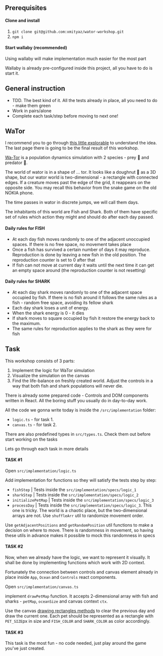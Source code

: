 ## Prerequisites

#### Clone and install

1. `git clone git@github.com:xmityaz/wator-workshop.git`
2. `npm i`

#### Start wallaby (recommended)

Using wallaby will make implementation much easier for the most part

Wallaby is already pre-configured inside this project, all you have to do is start it.

## General instruction

- TDD. The best kind of it. All the tests already in place, all you need to do - make them green
- Work in pairs/alone
- Complete each task/step before moving to next one!

## WaTor

I recommend you to go through [this little explorable](https://explorewator.com/) to understand the idea. The last page there is going to be the final result of this workshop.



[Wa-Tor](https://en.wikipedia.org/wiki/Wa-Tor) is a population dynamics simulation with 2 species - prey 🐠 and predator 🦈.

The world of wator is in a shape of ... tor. It looks like a doughnut 🍩 as a 3D shape, but our wator world is two-dimensional - a rectangle with connected edges. If a creature moves past the edge of the grid, it reappears on the opposite side. You may recall this behavior from the snake game on the old NOKIA phone.

The time passes in wator in discrete jumps, we will call them days.

The inhabitants of this world are Fish and Shark. Both of them have specific set of rules which action they might and should do after each day passed.

#### Daily rules for FISH

- At each day fish moves randomly to one of the adjacent unoccupied spaces. If there is no free space, no movement takes place
- Once a fish has survived a certain number of days it may reproduce. Reproduction is done by leaving a new fish in the old position. The reproduction counter is set to 0 after that
- If fish can not move at current day it waits until the next time it can get an empty space around (the reproduction counter is not resetting)

#### Daily rules for SHARK

- At each day shark moves randomly to one of the adjacent space occupied by fish. If there is no fish around it follows the same rules as a fish - random free space, avoiding its fellow shark
- Each day shark loses a unit of energy.
- When the shark energy is 0 - it dies
- If shark moves to square occupied by fish it restore the energy back to the maximum.
- The same rules for reproduction applies to the shark as they were for fish

## Task

This workshop consists of 3 parts:

1.  Implement the logic for WaTor simulation
2.  Visualize the simulation on the canvas
3.  Find the life-balance on freshly created world. Adjust the controls in a way that both fish and shark populations will never die.

There is already some prepared code - Controls and DOM components written in React. All the boring stuff you usually do in day-to-day work.

All the code we gonna write today is inside the `/src/implementation` folder:

- `logic.ts` - for task 1.
- `canvas.ts` - for task 2.

There are also predefined types in `src/types.ts`. Check them out before start working on the tasks

Lets go through each task in more details

#### TASK #1

Open `src/implementation/logic.ts`

Add implementation for functions so they will satisfy the tests step by step:

- `fishStep` | Tests inside the `src/implementation/specs/logic_1`
- `sharkStep` | Tests inside the `src/implementation/specs/logic_2`
- `initializePetMap` | Tests inside the `src/implementation/specs/logic_3`
- `processDay` | Tests inside the `src/implementation/specs/logic_3`. This one is tricky. The world is a chaotic place, but the two-dimensional arrays are not. Use `shuffleArr` util to randomize movement order.

Use `getAdjacentPositions` and `getRandomPosition` util functions to make a decision on where to move. There is randomness in movement, so having these utils in advance makes it possible to mock this randomness in specs

#### TASK #2

Now, when we already have the logic, we want to represent it visually.
It shall be done by implementing functions which work with <canvas /> 2D context.

Fortunately the connection between controls and canvas element already in place inside `App`, `Ocean` and `Controls` react components.

Open `src/implementation/canvas.ts`

implement `drawPetMap` function. It accepts 2-dimensional array with fish and sharks - `petMap`, `oceanSize` and canvas context `ctx`.

Use the canvas [drawing rectangles methods](https://developer.mozilla.org/en-US/docs/Web/API/Canvas_API/Tutorial/Drawing_shapes) to clear the previous day and draw the current one. Each pet should be represented as a rectangle with `PET_SIZE`px in size and `FISH_COLOR` and `SHARK_COLOR` as color accordingly.

#### TASK #3

This task is the most fun - no code needed, just play around the game you've just created.
